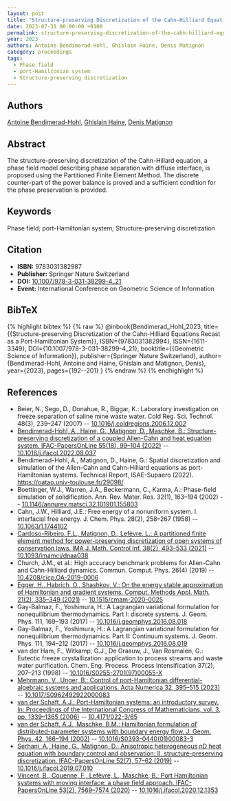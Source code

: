 ```yaml
---
layout: post
title: "Structure-preserving Discretization of the Cahn-Hilliard Equations Recast as a Port-Hamiltonian System"
date: 2023-07-31 00:00:00 +0100
permalink: structure-preserving-discretization-of-the-cahn-hilliard-equations-recast-as-a-port-hamiltonian-system
year: 2023
authors: Antoine Bendimerad-Hohl, Ghislain Haine, Denis Matignon
category: proceedings
tags:
  - Phase field
  - port-Hamiltonian system
  - Structure-preserving discretization
---
```

 
## Authors
[Antoine Bendimerad-Hohl](authors/antoine-bendimerad-Hohl), [Ghislain Haine](authors/ghislain-haine), [Denis Matignon](authors/denis-matignon)
 
## Abstract
The structure-preserving discretization of the Cahn-Hillard equation, a phase field model describing phase separation with diffuse interface, is proposed using the Partitioned Finite Element Method. The discrete counter-part of the power balance is proved and a sufficient condition for the phase preservation is provided.
 
## Keywords
Phase field; port-Hamiltonian system; Structure-preserving discretization
 
## Citation
- **ISBN:** 9783031382987
- **Publisher:** Springer Nature Switzerland
- **DOI:** [10.1007/978-3-031-38299-4_21](https://doi.org/10.1007/978-3-031-38299-4_21)
- **Event:** International Conference on Geometric Science of Information
 
## BibTeX
{% highlight bibtex %}
{% raw %}
@inbook{Bendimerad_Hohl_2023,
  title={{Structure-preserving Discretization of the Cahn-Hilliard Equations Recast as a Port-Hamiltonian System}},
  ISBN={9783031382994},
  ISSN={1611-3349},
  DOI={10.1007/978-3-031-38299-4_21},
  booktitle={{Geometric Science of Information}},
  publisher={Springer Nature Switzerland},
  author={Bendimerad-Hohl, Antoine and Haine, Ghislain and Matignon, Denis},
  year={2023},
  pages={192--201}
}
{% endraw %}
{% endhighlight %}
 
## References
- Beier, N., Sego, D., Donahue, R., Biggar, K.: Laboratory investigation on freeze separation of saline mine waste water. Cold Reg. Sci. Technol. 48(3), 239–247 (2007) -- [10.1016/j.coldregions.2006.12.002](https://doi.org/10.1016/j.coldregions.2006.12.002)
- [Bendimerad-Hohl, A., Haine, G., Matignon, D., Maschke, B.: Structure-preserving discretization of a coupled Allen-Cahn and heat equation system. IFAC-PapersOnLine 55(18), 99–104 (2022)](structure-preserving-discretization-of-a-coupled-allen-cahn-and-heat-equation-system) -- [10.1016/j.ifacol.2022.08.037](https://doi.org/10.1016/j.ifacol.2022.08.037)
- Bendimerad-Hohl, A., Matignon, D., Haine, G.: Spatial discretization and simulation of the Allen-Cahn and Cahn-Hilliard equations as port-Hamiltonian systems. Technical Report, ISAE-Supaero (2022). https://oatao.univ-toulouse.fr/29098/
- Boettinger, W.J., Warren, J.A., Beckermann, C., Karma, A.: Phase-field simulation of solidification. Ann. Rev. Mater. Res. 32(1), 163–194 (2002) -- [10.1146/annurev.matsci.32.101901.155803](https://doi.org/10.1146/annurev.matsci.32.101901.155803)
- Cahn, J.W., Hilliard, J.E.: Free energy of a nonuniform system. I. interfacial free energy. J. Chem. Phys. 28(2), 258–267 (1958) -- [10.1063/1.1744102](https://doi.org/10.1063/1.1744102)
- [Cardoso-Ribeiro, F.L., Matignon, D., Lefèvre, L.: A partitioned finite element method for power-preserving discretization of open systems of conservation laws. IMA J. Math. Control Inf. 38(2), 493–533 (2021)](a-partitioned-finite-element-method-for-power-preserving-discretization-of-open-systems-of-conservation-laws) -- [10.1093/imamci/dnaa038](https://doi.org/10.1093/imamci/dnaa038)
- Church, J.M., et al.: High accuracy benchmark problems for Allen-Cahn and Cahn-Hilliard dynamics. Commun. Comput. Phys. 26(4) (2019) -- [10.4208/cicp.OA-2019-0006](https://doi.org/10.4208/cicp.OA-2019-0006)
- [Egger, H., Habrich, O., Shashkov, V.: On the energy stable approximation of Hamiltonian and gradient systems. Comput. Methods Appl. Math. 21(2), 335–349 (2021)](on-the-energy-stable-approximation-of-hamiltonian-and-gradient-systems) -- [10.1515/cmam-2020-0025](https://doi.org/10.1515/cmam-2020-0025)
- Gay-Balmaz, F., Yoshimura, H.: A Lagrangian variational formulation for nonequilibrium thermodynamics. Part I: discrete systems. J. Geom. Phys. 111, 169–193 (2017) -- [10.1016/j.geomphys.2016.08.018](https://doi.org/10.1016/j.geomphys.2016.08.018)
- Gay-Balmaz, F., Yoshimura, H.: A Lagrangian variational formulation for nonequilibrium thermodynamics. Part II: Continuum systems. J. Geom. Phys. 111, 194–212 (2017) -- [10.1016/j.geomphys.2016.08.019](https://doi.org/10.1016/j.geomphys.2016.08.019)
- van der Ham, F., Witkamp, G.J., De Graauw, J., Van Rosmalen, G.: Eutectic freeze crystallization: application to process streams and waste water purification. Chem. Eng. Process. Process Intensification 37(2), 207–213 (1998) -- [10.1016/S0255-2701(97)00055-X](https://doi.org/10.1016/S0255-2701(97)00055-X)
- [Mehrmann, V., Unger, B.: Control of port-Hamiltonian differential-algebraic systems and applications. Acta Numerica 32, 395–515 (2023)](control-of-port-hamiltonian-differential-algebraic-systems-and-applications) -- [10.1017/S0962492922000083](https://doi.org/10.1017/S0962492922000083)
- [van der Schaft, A.J.: Port-Hamiltonian systems: an introductory survey. In: Proceedings of the International Congress of Mathematicians, vol. 3, pp. 1339–1365 (2006)](port-hamiltonian-systems-an-introductory-survey) -- [10.4171/022-3/65](https://doi.org/10.4171/022-3/65)
- [van der Schaft, A.J., Maschke, B.M.: Hamiltonian formulation of distributed-parameter systems with boundary energy flow. J. Geom. Phys. 42, 166–194 (2002)](hamiltonian-formulation-of-distributed-parameter-systems-with-boundary-energy-flow) -- [10.1016/S0393-0440(01)00083-3](https://doi.org/10.1016/S0393-0440(01)00083-3)
- [Serhani, A., Haine, G., Matignon, D.: Anisotropic heterogeneous nD heat equation with boundary control and observation: II. structure-preserving discretization. IFAC-PapersOnLine 52(7), 57–62 (2019)](anisotropic-heterogeneous-n-d-heat-equation-with-boundary-control-and-observation-ii-structure-preserving-discretization) -- [10.1016/j.ifacol.2019.07.010](https://doi.org/10.1016/j.ifacol.2019.07.010)
- [Vincent, B., Couenne, F., Lefèvre, L., Maschke, B.: Port Hamiltonian systems with moving interface: a phase field approach. IFAC-PapersOnLine 53(2), 7569–7574 (2020)](port-hamiltonian-systems-with-moving-interface-a-phase-field-approach) -- [10.1016/j.ifacol.2020.12.1353](https://doi.org/10.1016/j.ifacol.2020.12.1353)


